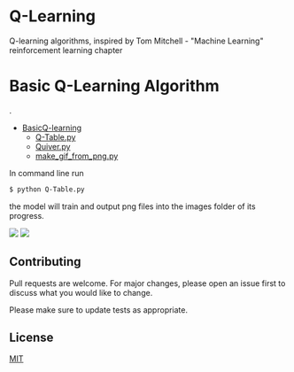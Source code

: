 # Q-Learning
Q-learning algorithms, inspired by Tom Mitchell - "Machine Learning" reinforcement learning chapter

# Basic Q-Learning Algorithm

.
 * [BasicQ-learning](./BasicQ-learning)
   * [Q-Table.py](./BasicQ-learning/Q-Table.py)
   * [Quiver.py](./BasicQ-learning/Quiver.py)
   * [make_gif_from_png.py](./BasicQ-learning/make_gif_from_png.py)

 
In command line run 
```bash
$ python Q-Table.py
```
the model will train and output png files into the images folder of its progress.


![](/BasicQ-Learning/Policy-RandomExploring.gif)
![](/BasicQ-Learning/Policy-ExperimentationStrategy.gif)


## Contributing
Pull requests are welcome. For major changes, please open an issue first to discuss what you would like to change.

Please make sure to update tests as appropriate.

## License
[MIT](https://choosealicense.com/licenses/mit/)
